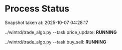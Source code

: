 # Process Status

Snapshot taken at: 2025-10-07 04:28:17

../wintrd/trade_algo.py --task price_update: **RUNNING**

../wintrd/trade_algo.py --task buy_sell: **RUNNING**

